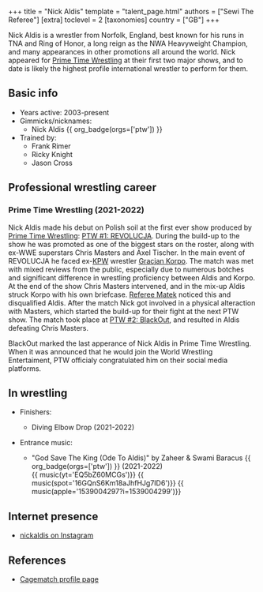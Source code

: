 +++
title = "Nick Aldis"
template = "talent_page.html"
authors = ["Sewi The Referee"]
[extra]
toclevel = 2
[taxonomies]
country = ["GB"]
+++

Nick Aldis is a wrestler from Norfolk, England, best known for his runs in TNA and Ring of Honor, a long reign as the NWA Heavyweight Champion, and many appearances in other promotions all around the world. Nick appeared for [Prime Time Wrestling](@/o/ptw.md) at their first two major shows, and to date is likely the highest profile international wrestler to perform for them.

## Basic info

* Years active: 2003-present
* Gimmicks/nicknames:
  - Nick Aldis {{ org_badge(orgs=['ptw']) }}
* Trained by:
  - Frank Rimer
  - Ricky Knight
  - Jason Cross
 
## Professional wrestling career

### Prime Time Wrestling (2021-2022)

Nick Aldis made his debut on Polish soil at the first ever show produced by [Prime Time Wrestling](@/o/ptw.md): [PTW #1: REVOLUCJA](@/e/ptw/2021-10-09-ptw-1-revolucja.md). During the build-up to the show he was promoted as one of the biggest stars on the roster, along with ex-WWE superstars Chris Masters and Axel Tischer. In the main event of REVOLUCJA he faced ex-[KPW](@/o/kpw.md) wrestler [Gracjan Korpo](@/w/gracjan-korpo.md). The match was met with mixed reviews from the public, especially due to numerous botches and significant difference in wrestling proficiency between Aldis and Korpo. At the end of the show Chris Masters intervened, and in the mix-up Aldis struck Korpo with his own briefcase. [Referee Matek](@/w/sedzia-matek.md) noticed this and disqualified Aldis. After the match Nick got involved in a physical alteraction with Masters, which started the build-up for their fight at the next PTW show. The match took place at [PTW #2: BlackOut](@/e/ptw/2022-02-19-ptw-2-blackout.md), and resulted in Aldis defeating Chris Masters.

BlackOut marked the last apperance of Nick Aldis in Prime Time Wrestling. When it was announced that he would join the World Wrestling Entertaiment, PTW officialy congratulated him on their social media platforms.

## In wrestling

* Finishers:
  - Diving Elbow Drop (2021-2022)

* Entrance music:
  - "God Save The King (Ode To Aldis)" by Zaheer & Swami Baracus
 {{ org_badge(orgs=['ptw']) }} (2021-2022) <br>
 {{ music(yt='EQ5bZ60MCGs')}}
 {{ music(spot='16GQnS6Km18aJhfHJg7ID6')}}
 {{ music(apple='1539004297?i=1539004299')}}

## Internet presence

* [nickaldis on Instagram](https://www.instagram.com/nickaldis/)

## References

* [Cagematch profile page](https://www.cagematch.net/?id=2&nr=5123)
